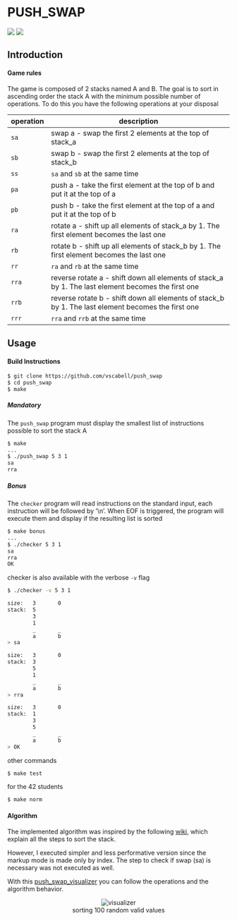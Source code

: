 # PUSH_SWAP

![](https://img.shields.io/badge/Language-C-blue)
![](https://img.shields.io/badge/School-42-black)


## Introduction

#### Game rules

The game is composed of 2 stacks named A and B.
The goal is to sort in ascending order the stack A with the minimum possible number of operations.
To do this you have the following operations at your disposal

| operation | description |
| ------------ | ------------ |
| `sa` | swap a - swap the first 2 elements at the top of stack_a |
| `sb` | swap b - swap the first 2 elements at the top of stack_b |
| `ss` | `sa` and `sb` at the same time |
| `pa` | push a - take the first element at the top of b and put it at the top of a |
| `pb` | push b - take the first element at the top of a and put it at the top of b |
| `ra` | rotate a - shift up all elements of stack_a by 1. The first element becomes the last one |
| `rb` | rotate b - shift up all elements of stack_b by 1. The first element becomes the last one |
| `rr` | `ra` and `rb` at the same time |
| `rra` | reverse rotate a - shift down all elements of stack_a by 1. The last element becomes the first one |
| `rrb` | reverse rotate b - shift down all elements of stack_b by 1. The last element becomes the first one |
| `rrr` | `rra` and `rrb` at the same time |


## Usage

#### Build Instructions

```bash
$ git clone https://github.com/vscabell/push_swap
$ cd push_swap
$ make
```

##### Mandatory

The `push_swap` program must display the smallest list of instructions possible to sort the stack A

```bash
$ make
...
$ ./push_swap 5 3 1
sa
rra
```

##### Bonus

The `checker` program will read instructions on the standard input, each instruction
will be followed by ’\n’. When EOF is triggered, the program will execute them and display if the resulting list is sorted

```bash
$ make bonus
...
$ ./checker 5 3 1
sa
rra
OK
```

checker is also available with the verbose `-v` flag

```bash
$ ./checker -v 5 3 1

size:   3       0
stack:  5
        3
        1
        _       _
        a       b
> sa

size:   3       0
stack:  3
        5
        1
        _       _
        a       b
> rra

size:   3       0
stack:  1
        3
        5
        _       _
        a       b
> OK
```

other commands

```bash
$ make test
```

for the 42 students

```bash
$ make norm
```

#### Algorithm

The implemented algorithm was inspired by the following [wiki](https://github.com/VBrazhnik/Push_swap/wiki/Algorithm), which explain all the steps to sort the stack.

However, I executed simpler and less performative version since the markup mode is made only by index. The step to check if swap (sa) is necessary was not executed as well.

With this [push_swap_visualizer](https://github.com/o-reo/push_swap_visualizer) you can follow the operations and the algorithm behavior.

<p align="center">
	<img alt="visualizer" src="https://user-images.githubusercontent.com/56961723/123333822-86bca580-d542-11eb-92cb-b606d9687f35.gif"/></br>
	sorting 100 random valid values
</p>
